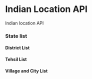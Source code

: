 # Indian Location API
Indian location API

### State list
####  District List
####  Tehsil List
####  Village and City List

